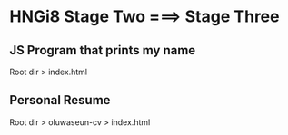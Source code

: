 # HNGi8 Stage Two ===> Stage Three

## JS Program that prints my name

Root dir > index.html

## Personal Resume

Root dir > oluwaseun-cv > index.html
